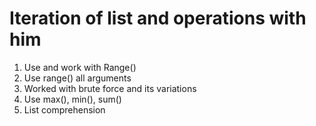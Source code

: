 # Iteration of list and operations with him

1. Use and work with Range()
2. Use range() all arguments
3. Worked with brute force and its variations
4. Use max(), min(), sum()
5. List comprehension
